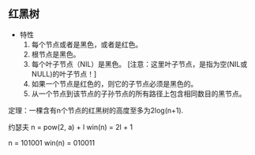 

## 红黑树
* 特性
    1. 每个节点或者是黑色，或者是红色。
    2. 根节点是黑色。
    3. 每个叶子节点（NIL）是黑色。 [注意：这里叶子节点，是指为空(NIL或NULL)的叶子节点！]
    4. 如果一个节点是红色的，则它的子节点必须是黑色的。
    5. 从一个节点到该节点的子孙节点的所有路径上包含相同数目的黑节点。   

定理：一棵含有n个节点的红黑树的高度至多为2log(n+1).

约瑟夫
n = pow(2, a) + l
win(n) = 2l + 1

n = 101001
win(n) = 010011
